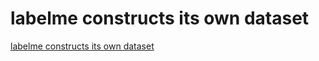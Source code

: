 # labelme constructs its own dataset
[labelme constructs its own dataset](https://aiwithcloud.com/2022/09/16/labelme_constructs_its_own_dataset/)